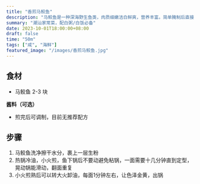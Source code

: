 ```yaml
---
title: "香煎马鲛鱼"
description: "马鲛鱼是一种深海野生鱼类，肉质细嫩洁白鲜爽，营养丰富。简单腌制后直接中小火煎，无需葱姜，毫无海鲜腥味。"
summary: "潮汕家常菜，配白粥/白饭必备"
date: 2023-10-01T18:00:00+08:00
draft: false
time: "50m"
tags: ["咸", "海鲜"]
featured_image: "/images/香煎马鲛鱼.jpg"
---
```


## 食材

- 马鲛鱼 2-3 块

**酱料（可选）**

- 煎完后可调制，目前无推荐配方

## 步骤

1. 马鲛鱼洗净擦干水分，裹上一层生粉
2. 热锅冷油，小火煎，鱼下锅后不要动避免粘锅，一面需要十几分钟直到定型，晃动锅能滑动，翻面重复
3. 小火煎熟后可以转大火卸油，每面1分钟左右，让色泽金黄，出锅

